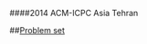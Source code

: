 ####2014 ACM-ICPC Asia Tehran

##[Problem set](http://acm.hust.edu.cn/vjudge/contest/view.action?cid=108059#overview)

